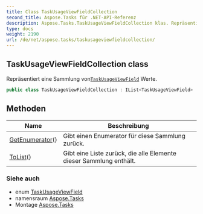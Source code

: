 ```yaml
---
title: Class TaskUsageViewFieldCollection
second_title: Aspose.Tasks für .NET-API-Referenz
description: Aspose.Tasks.TaskUsageViewFieldCollection klas. Repräsentiert eine Sammlung vonTaskUsageViewField Werte.
type: docs
weight: 2190
url: /de/net/aspose.tasks/taskusageviewfieldcollection/
---
```

## TaskUsageViewFieldCollection class

Repräsentiert eine Sammlung von[`TaskUsageViewField`](../taskusageviewfield/) Werte.

```csharp
public class TaskUsageViewFieldCollection : IList<TaskUsageViewField>
```

## Methoden

| Name | Beschreibung |
| --- | --- |
| [GetEnumerator](../../aspose.tasks/taskusageviewfieldcollection/getenumerator/)() | Gibt einen Enumerator für diese Sammlung zurück. |
| [ToList](../../aspose.tasks/taskusageviewfieldcollection/tolist/)() | Gibt eine Liste zurück, die alle Elemente dieser Sammlung enthält. |

### Siehe auch

* enum [TaskUsageViewField](../taskusageviewfield/)
* namensraum [Aspose.Tasks](../../aspose.tasks/)
* Montage [Aspose.Tasks](../../)


